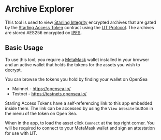 # Archive Explorer

This tool is used to view [Starling Integrity](https://github.com/starlinglab/integrity-backend) encrypted archives that are gated by the [Starling Access Token](https://github.com/starlinglab/starling-access-token) contract using the [LIT Protocol](https://litprotocol.com/). The archives are stored AES256 encrypted on [IPFS](https://ipfs.tech).

## Basic Usage
To use this tool, you require a [MetaMask](https://metamask.io/) wallet installed in your browser and an active wallet that holds the tokens for the assets you wish to decrypt.

You can browse the tokens you hold by finding your wallet on OpenSea
- Mainnet - https://opensea.io/  
- Testnet - https://testnets.opensea.io/  

Starling Access Tokens have a self-referencing link to this app embedded inside them. The link can be accessed by using the `View Website` button in the menu of the token on Open Sea.

When in the app, to load the asset click `Connect` at the top right corner. You will be required to connect to your MetaMask wallet and sign an attestation for use with LIT. 
